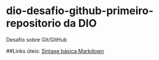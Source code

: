 # dio-desafio-github-primeiro-repositorio da DIO
Desafio sobre Git/GitHub

##Links úteis:
[Sintaxe básica Markdown](https://www.markdownguide.org/basic-syntax/)
